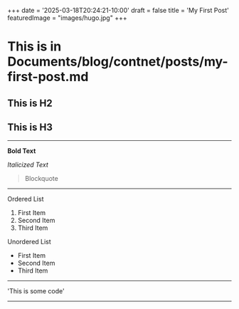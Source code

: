 +++
date = '2025-03-18T20:24:21-10:00'
draft = false
title = 'My First Post'
featuredImage = "images/hugo.jpg"
+++

# This is in Documents/blog/contnet/posts/my-first-post.md
## This is H2
## This is H3

---


**Bold Text**

*Italicized Text*

> Blockquote

---

Ordered List
1. First Item
2. Second Item
3. Third Item

Unordered List
- First Item
- Second Item
- Third Item

---

'This is some code'

---